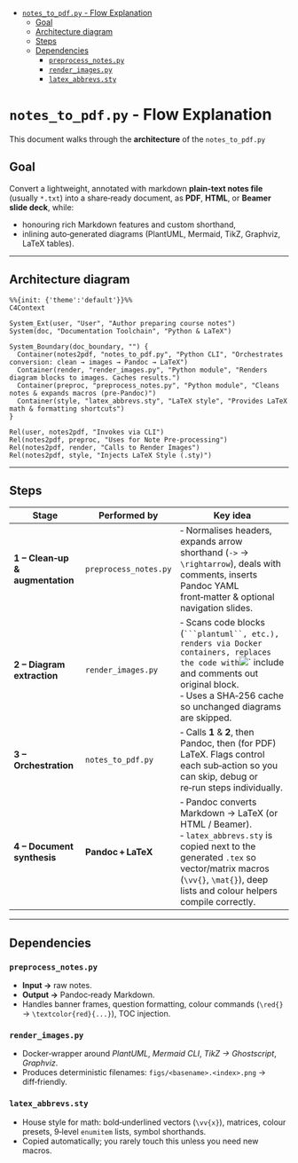 <!-- toc -->

- [`notes_to_pdf.py` - Flow Explanation](#notes_to_pdfpy---flow-explanation)
  * [Goal](#goal)
  * [Architecture diagram](#architecture-diagram)
  * [Steps](#steps)
  * [Dependencies](#dependencies)
    + [`preprocess_notes.py`](#preprocess_notespy)
    + [`render_images.py`](#render_imagespy)
    + [`latex_abbrevs.sty`](#latex_abbrevssty)

<!-- tocstop -->

# `notes_to_pdf.py` - Flow Explanation

This document walks through the **architecture** of the `notes_to_pdf.py`

## Goal

Convert a lightweight, annotated with markdown **plain‑text notes file** (usually
`*.txt`) into a share‑ready document, as **PDF**, **HTML**, or **Beamer slide
deck**, while:

* honouring rich Markdown features and custom shorthand,
* inlining auto‑generated diagrams (PlantUML, Mermaid, TikZ, Graphviz, LaTeX
  tables).

---

## Architecture diagram

```mermaid
%%{init: {'theme':'default'}}%%
C4Context

System_Ext(user, "User", "Author preparing course notes")
System(doc, "Documentation Toolchain", "Python & LaTeX")

System_Boundary(doc_boundary, "") {
  Container(notes2pdf, "notes_to_pdf.py", "Python CLI", "Orchestrates conversion: clean → images → Pandoc → LaTeX")
  Container(render, "render_images.py", "Python module", "Renders diagram blocks to images. Caches results.")
  Container(preproc, "preprocess_notes.py", "Python module", "Cleans notes & expands macros (pre-Pandoc)")
  Container(style, "latex_abbrevs.sty", "LaTeX style", "Provides LaTeX math & formatting shortcuts")
}

Rel(user, notes2pdf, "Invokes via CLI")
Rel(notes2pdf, preproc, "Uses for Note Pre-processing")
Rel(notes2pdf, render, "Calls to Render Images")
Rel(notes2pdf, style, "Injects LaTeX Style (.sty)")
```

---

## Steps

| Stage                           | Performed by          | Key idea                                                                                                                                                                                                                  |
| ------------------------------- | --------------------- | ------------------------------------------------------------------------------------------------------------------------------------------------------------------------------------------------------------------------- |
| **1 – Clean‑up & augmentation** | `preprocess_notes.py` | ‑ Normalises headers, expands arrow shorthand (`->` → `\rightarrow`), deals with comments, inserts Pandoc YAML front‑matter & optional navigation slides.                                                                 |
| **2 – Diagram extraction**      | `render_images.py`    | ‑ Scans code blocks (` ```plantuml``, etc.), renders via Docker containers, replaces the code with `![](figs/...)\` include and comments out original block.<br>‑ Uses a SHA‑256 cache so unchanged diagrams are skipped. |
| **3 – Orchestration**           | `notes_to_pdf.py`     | ‑ Calls **1** & **2**, then Pandoc, then (for PDF) LaTeX. Flags control each sub‑action so you can skip, debug or re‑run steps individually.                                                                              |
| **4 – Document synthesis**      | **Pandoc + LaTeX**    | ‑ Pandoc converts Markdown → LaTeX (or HTML / Beamer). <br>‑ `latex_abbrevs.sty` is copied next to the generated `.tex` so vector/matrix macros (`\vv{}`, `\mat{}`), deep lists and colour helpers compile correctly.     |

---

## Dependencies

### `preprocess_notes.py`

* **Input →** raw notes.
* **Output →** Pandoc‑ready Markdown.
* Handles banner frames, question formatting, colour commands (`\red{}` →
  `\textcolor{red}{...}`), TOC injection.

### `render_images.py`

* Docker‑wrapper around _PlantUML_, _Mermaid CLI_, _TikZ → Ghostscript_,
  _Graphviz_.
* Produces deterministic filenames: `figs/<basename>.<index>.png` →
  diff‑friendly.

### `latex_abbrevs.sty`

* House style for math: bold‑underlined vectors (`\vv{x}`), matrices, colour
  presets, 9‑level `enumitem` lists, symbol shorthands.
* Copied automatically; you rarely touch this unless you need new macros.
